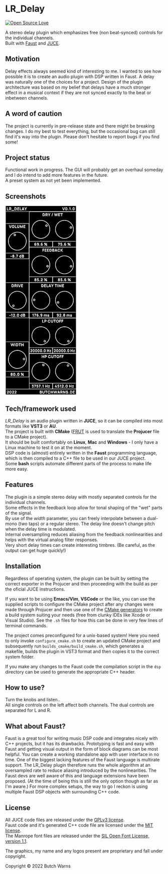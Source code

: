# LR_Delay
[![Open Source Love](https://badges.frapsoft.com/os/v1/open-source.png?v=103)](https://github.com/ellerbrock/open-source-badges/)

A stereo delay plugin which emphasizes free (non beat-synced) controls for the individual channels.  
Built with [Faust](https://faust.grame.fr/) and [JUCE](https://juce.com/).

## Motivation
Delay effects always seemed kind of interesting to me. I wanted to see how possible it is to create an audio plugin with DSP written in Faust. A delay was naturally one of the choices for a project. Design of the plugin architecture was based on my belief that delays have a much stronger effect in a musical context if they are not synced exactly to the beat or inbetween channels.

## A word of caution
The project is currently in pre-release state and there might be breaking changes. I do my best to test everything, but the occasional bug can still find it's way into the plugin. Please don't hesitate to report bugs if you find some!

## Project status
Functional work in progress. The GUI will probably get an overhaul someday and I do intend to add more features in the future.  
A preset system as not yet been implemented.
 
## Screenshots
![LR_Delay v0.1.0 User Interface](/pictures/LR_Delay_GUI_small.jpg?raw=true "LR_Delay v0.1.0 User Interface")

## Tech/framework used
*LR_Delay* is an audio plugin written in **JUCE**, so it can be compiled into most formats like **VST3** or **AU**.  
The project is built with **CMake** ([FRUT](https://github.com/McMartin/FRUT) is used to translate the **Projucer** file to a CMake project).  
It should be built comfortably on **Linux**, **Mac** and **Windows** - I only have a Linux machine to test it on at the moment.  
DSP code is (almost) entirely written in the **Faust** programming language, which is then compiled to a C++ file to be used in our JUCE project.  
Some **bash** scripts automate different parts of the process to make life more easy.  

## Features
The plugin is a simple stereo delay with mostly separated controls for the individual channels.  
Some effects in the feedback loop allow for tonal shaping of the "wet" parts of the signal.  
By use of the *width* parameter, you can freely interpolate between a dual-mono (two taps) or a regular stereo.
The delay line doesn't change pitch when the delay time is modulated.  
Internal oversampling reduces aliasing from the feedback nonlinearities and helps with the virtual analog filter responses.  
Very short delay times can create interesting timbres. (Be careful, as the output can get huge quickly!)

## Installation
Regardless of operating system, the plugin can be built by setting the correct exporter in the Projucer and then proceeding with the build as per the oficial JUCE instructions.

If you want to be using **Emacs/Vim**, **VSCode** or the like, you can use the supplied scripts to configure the CMake project after any changes were made through Projucer and then use one of the [CMake generators](https://cmake.org/cmake/help/latest/manual/cmake-generators.7.html) to create a build system suiting your needs (free from clunky IDEs like Xcode or Visual Studio). See the `.sh` files for how this can be done in very few lines of terminal commands.

The project comes preconfigured for a unix-based system! Here you need to only invoke `configure_cmake.sh` to create an updated CMake project and subsequently run `builds_cmake/build_cmake.sh`, which generates a makefile, builds the plugin in VST3 format and then copies it to the correct system folder.  

If you make any changes to the Faust code the compilation script in the `dsp` directory can be used to generate the appropriate C++ header.  

## How to use?
Turn the knobs and listen..  
All single controls on the left affect both channels. The dual controls are separated for L and R.

## What about Faust?
Faust is a great tool for writing music DSP code and integrates nicely with C++ projects, but it has its drawbacks. Prototyping is fast and easy with Faust and getting visual output in the form of block diagrams can be most helpful. You can create a working standalone app with user interface in no time. One of the biggest lacking features of the Faust language is multirate support. The LR_Delay plugin therefore runs the whole algorithm at an oversampled rate to reduce aliasing introduced by the nonlinearities. The Faust devs are well aware of this and language extensions have been proposed. (At the time of being this is still the only option though as far as I'm aware.) For more complex setups, the way to go I reckon is using multiple Faust DSP objects with surrounding C++ code.

## License
All JUCE code files are released under the [GPLv3 license](https://www.gnu.org/licenses/gpl-3.0.en.html).  
Faust code and it's generated C++ code file are licensed under the [MIT license](https://opensource.org/licenses/MIT).  
The Manrope font files are released under the [SIL Open Font License, version 1.1](https://opensource.org/licenses/OFL-1.1).  

The graphics, my name and any logos present are proprietary and fall under copyright.  

Copyright © 2022 Butch Warns
